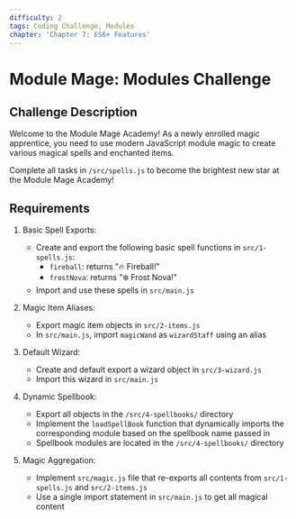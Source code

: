 ```yaml
---
difficulty: 2
tags: Coding Challenge, Modules
chapter: 'Chapter 7: ES6+ Features'
---
```


# Module Mage: Modules Challenge

## Challenge Description

Welcome to the Module Mage Academy! As a newly enrolled magic apprentice, you need to use modern JavaScript module magic to create various magical spells and enchanted items.

Complete all tasks in `/src/spells.js` to become the brightest new star at the Module Mage Academy!

## Requirements

1. Basic Spell Exports:

   - Create and export the following basic spell functions in `src/1-spells.js`:
     - `fireball`: returns "🔥 Fireball!"
     - `frostNova`: returns "❄️ Frost Nova!"
   - Import and use these spells in `src/main.js`

2. Magic Item Aliases:

   - Export magic item objects in `src/2-items.js`
   - In `src/main.js`, import `magicWand` as `wizardStaff` using an alias

3. Default Wizard:

   - Create and default export a wizard object in `src/3-wizard.js`
   - Import this wizard in `src/main.js`

4. Dynamic Spellbook:

   - Export all objects in the `/src/4-spellbooks/` directory
   - Implement the `loadSpellBook` function that dynamically imports the corresponding module based on the spellbook name passed in
   - Spellbook modules are located in the `/src/4-spellbooks/` directory

5. Magic Aggregation:

   - Implement `src/magic.js` file that re-exports all contents from `src/1-spells.js` and `src/2-items.js`
   - Use a single import statement in `src/main.js` to get all magical content

